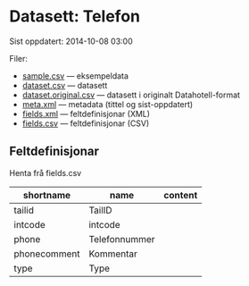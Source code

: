 # Datasett:     Telefon
 Sist oppdatert: 2014-10-08 03:00

 Filer:
 - [sample.csv](sample.csv) — eksempeldata
 - [dataset.csv](dataset.csv) — datasett
 - [dataset.original.csv](dataset.original.csv) — datasett i originalt Datahotell-format
 - [meta.xml](meta.xml) — metadata (tittel og sist-oppdatert)
 - [fields.xml](fields.xml) — feltdefinisjonar (XML)
 - [fields.csv](fields.csv) — feltdefinisjonar (CSV)


## Feltdefinisjonar
Henta frå fields.csv

| shortname | name | content |
| --- | --- | --- |
| tailid | TailID |  |
| intcode | intcode |  |
| phone | Telefonnummer |  |
| phonecomment | Kommentar |  |
| type | Type |  |
